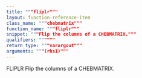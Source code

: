 ```yaml
---
title: """fliplr"""
layout: function-reference-item
class_name: """chebmatrix"""
function_name: """fliplr"""
snippet: """Flip the columns of a CHEBMATRIX."""
qualifiers: """"""
return_type: """varargout"""
arguments: """(rhs1)"""
---
```


 FLIPLR   Flip the columns of a CHEBMATRIX.
